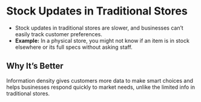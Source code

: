 # Stock Updates in Traditional Stores

- Stock updates in traditional stores are slower, and businesses can’t easily track customer preferences.
- **Example:** In a physical store, you might not know if an item is in stock elsewhere or its full specs without asking staff.

## Why It’s Better

Information density gives customers more data to make smart choices and helps businesses respond quickly to market needs, unlike the limited info in traditional stores.